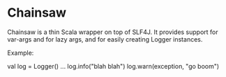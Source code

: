 # Chainsaw

Chainsaw is a thin Scala wrapper on top of SLF4J.  It provides support for var-args and for 
lazy args, and for easily creating Logger instances.  

Example:

  val log = Logger()
  ...
  log.info("blah blah")
  log.warn(exception, "go boom")
  
  